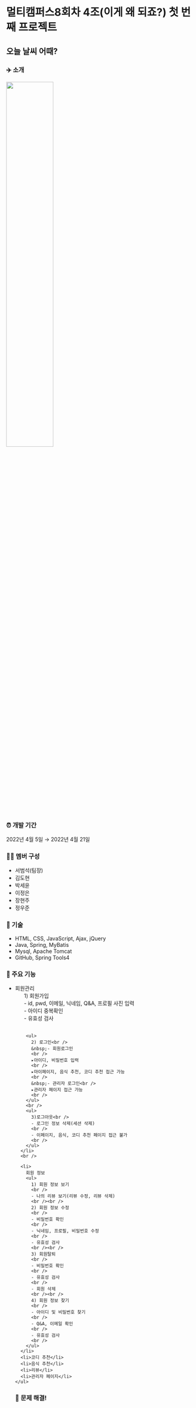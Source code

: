 # 멀티캠퍼스8회차 4조(이게 왜 되죠?) 첫 번째 프로젝트
## 오늘 날씨 어때?

### ✈️ 소개
<img width="50%" src="https://user-images.githubusercontent.com/96780311/165444630-f3ac1235-5fe0-4be6-b2e6-a0e4e759ad5f.png"/>

### ⏰ 개발 기간
2022년 4월 5일 → 2022년 4월 21일

### 👩‍💻 멤버 구성
- 서범석(팀장)
- 김도현
- 박세윤
- 이정은
- 장현주
- 정우준  

### 📌 기술
- HTML, CSS, JavaScript, Ajax, jQuery
- Java, Spring, MyBatis
- Mysql, Apache Tomcat
- GitHub, Spring Tools4

### 📌 주요 기능
   <ul>
      <li>
        회원관리
        <ul>
          1) 회원가입<br />
          - id, pwd, 이메일, 닉네임, Q&A, 프로필 사진 입력
          <br />
          - 아이디 중복확인
          <br />
          - 유효성 검사
          <br />
        </ul>
        <br />

        <ul>
          2) 로그인<br />
          &nbsp;- 회원로그인
          <br />
          ▸아이디, 비밀번호 입력
          <br />
          ▸마이페이지, 음식 추천, 코디 추천 접근 가능
          <br />
          &nbsp;- 관리자 로그인<br />
          ▸관리자 페이지 접근 가능
          <br />
        </ul>
        <br />
        <ul>
          3)로그아웃<br />
          - 로그인 정보 삭제(세션 삭제)
          <br />
          - 이페이지, 음식, 코디 추천 페이지 접근 불가
          <br />
        </ul>
      </li>
      <br />

      <li>
        회원 정보
        <ul>
          1) 회원 정보 보기
          <br />
          - 나의 리뷰 보기(리뷰 수정, 리뷰 삭제)
          <br /><br />
          2) 회원 정보 수정
          <br />
          - 비밀번호 확인
          <br />
          - 닉네임, 프로필, 비밀번호 수정
          <br />
          - 유효성 검사
          <br /><br />
          3) 회원탈퇴
          <br />
          - 비밀번호 확인
          <br />
          - 유효성 검사
          <br />
          - 회원 삭제
          <br /><br />
          4) 회원 정보 찾기
          <br />
          - 아이디 및 비밀번호 찾기
          <br />
          - Q&A, 이메일 확인
          <br />
          - 유효성 검사
          <br />
        </ul>
      </li>
      <li>코디 추천</li>
      <li>음식 추천</li>
      <li>리뷰</li>
      <li>관리자 페이지</li>
    </ul>

### 📌 문제 해결!
